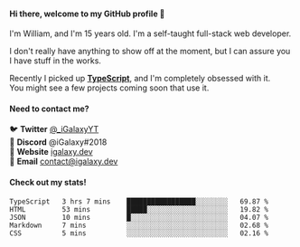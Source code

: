 #### Hi there, welcome to my GitHub profile 👋
I'm William, and I'm 15 years old. I'm a self-taught full-stack web developer.

I don't really have anything to show off at the moment, but I can assure you I have stuff in the works.

Recently I picked up [**TypeScript**](https://www.typescriptlang.org), and I'm completely obsessed with it. \
You might see a few projects coming soon that use it.

#### Need to contact me?
🐦 **Twitter** [@\_iGalaxyYT](https://twitter.com/_iGalaxyYT) \
💬 **Discord** @iGalaxy#2018 \
🚀 **Website** [igalaxy.dev](https://igalaxy.dev) \
📧 **Email** [contact@igalaxy.dev](mailto://contact@igalaxy.dev)

#### Check out my stats!
<!--START_SECTION:waka-->
```text
TypeScript   3 hrs 7 mins    █████████████████░░░░░░░░   69.87 % 
HTML         53 mins         █████░░░░░░░░░░░░░░░░░░░░   19.82 % 
JSON         10 mins         █░░░░░░░░░░░░░░░░░░░░░░░░   04.07 % 
Markdown     7 mins          ░░░░░░░░░░░░░░░░░░░░░░░░░   02.68 % 
CSS          5 mins          ░░░░░░░░░░░░░░░░░░░░░░░░░   02.16 %
```
<!--END_SECTION:waka-->

<!--
**iGalaxyYT/iGalaxyYT** is a ✨ _special_ ✨ repository because its `README.md` (this file) appears on your GitHub profile.

Here are some ideas to get you started:

- 🔭 I’m currently working on ...
- 🌱 I’m currently learning ...
- 👯 I’m looking to collaborate on ...
- 🤔 I’m looking for help with ...
- 💬 Ask me about ...
- 📫 How to reach me: ...
- 😄 Pronouns: ...
- ⚡ Fun fact: ...
-->
